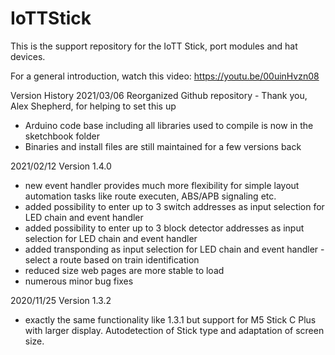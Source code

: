 # IoTTStick
This is the support repository for the IoTT Stick, port modules and hat devices. 

For a general introduction, watch this video: https://youtu.be/00uinHvzn08

Version History
2021/03/06 Reorganized Github repository - Thank you, Alex Shepherd, for helping to set this up
- Arduino code base including all libraries used to compile is now in the sketchbook folder
- Binaries and install files are still maintained for a few versions back

2021/02/12 Version 1.4.0
- new event handler provides much more flexibility for simple layout automation tasks like route executen, ABS/APB signaling etc.
- added possibility to enter up to 3 switch addresses as input selection for LED chain and event handler
- added possibility to enter up to 3 block detector addresses as input selection for LED chain and event handler
- added transponding as input selection for LED chain and event handler - select a route based on train identification
- reduced size web pages are more stable to load
- numerous minor bug fixes

2020/11/25 Version 1.3.2
- exactly the same functionality like 1.3.1 but support for M5 Stick C Plus with larger display. Autodetection of Stick type and adaptation of screen size.
